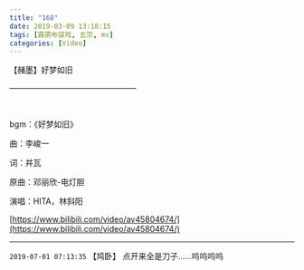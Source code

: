 ```yaml
---
title: "168"
date: 2019-03-09 13:18:15
tags: [霹雳布袋戏, 玄宗, mv]
categories: [Video]
---
```


<p>【赭墨】好梦如旧</p> 


<p>————————————————</p> 
<p>&nbsp;</p> 
<p>bgm：《好梦如旧》</p> 
<p>曲：李峻一</p> 
<p>词：并瓦</p> 
<p>原曲：邓丽欣-电灯胆</p> 
<p>演唱：HITA，林斜阳</p>

[https://www.bilibili.com/video/av45804674/](https://www.bilibili.com/video/av45804674/)

<!-- more -->

---

`2019-07-01 07:13:35` 【鸠卧】 点开来全是刀子……呜呜呜呜
